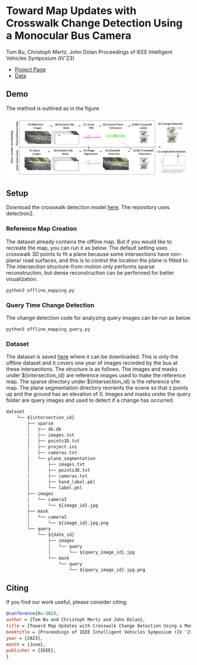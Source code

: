 # Toward Map Updates with Crosswalk Change Detection Using a Monocular Bus Camera
Tom Bu, Christoph Mertz, John Dolan
Proceedings of IEEE Intelligent Vehicles Symposium (IV'23)


 * [Project Page](https://tom-bu.github.io/buscam_crosswalk_cd/)
 * [Data](https://www.kaggle.com/datasets/buvision/buscrosswalkchange)


## Demo
The method is outlined as in the figure 
<p align="center">
  <img src="img/pipeline4.png">
</p>

## Setup
Download the crosswalk detection model [here](model/crosswalk_detector/model_final.pth). 
The repository uses detectron2. 

### Reference Map Creation
The dataset already contains the offline map. But if you would like to recreate the map, you can run it as below. The default setting uses crosswalk 3D points to fit a plane because some intersections have non-planar road surfaces, and this is to control the location the plane is fitted to. The intersection structure-from-motion only performs sparse reconstruction, but dense reconstruction can be performed for better visualization.
```
python3 offline_mapping.py 
```
### Query Time Change Detection
The change detection code for analyzing query images can be run as below
```
python3 offline_mapping_query.py 
```

### Dataset
The dataset is saved [here](https://www.kaggle.com/datasets/buvision/buscrosswalkchange) where it can be downloaded. This is only the offline dataset and it covers one year of images recorded by the bus at these intersections. The structure is as follows. The images and masks under ${intersection_id} are reference images used to make the reference map. The sparse directory under ${intersection_id} is the reference sfm map. The plane segmentation directory reorients the scene so that z points up and the ground has an elevation of 0. Images and masks under the query folder are query images and used to detect if a change has occurred. 

    dataset
        └── ${intersection_id}
            ├── sparse
            │   ├── db.db
            │   ├── images.txt
            │   ├── points3D.txt
            │   ├── project.ini
            │   ├── cameras.txt
            │   └── plane_segmentation
            │       ├── images.txt
            │       ├── points3D.txt
            │       ├── cameras.txt       
            │       ├── hand_label.pkl       
            │       └── label.pkl       
            ├── images
            │   └── camera3   
            │       └── ${image_id}.jpg 
            ├── mask
            │   └── camera3  
            │       └── ${image_id}.jpg.png 
            └── query
                └── ${date_id}  
                    ├── images
                    │   └── query   
                    │       └── ${query_image_id}.jpg 
                    └── mask
                        └── query  
                            └── ${query_image_id}.jpg.png 


## Citing
If you find our work useful, please consider citing:
```BibTeX
@conference{Bu-2023,
author = {Tom Bu and Christoph Mertz and John Dolan},
title = {Toward Map Updates with Crosswalk Change Detection Using a Monocular Bus Camera},
booktitle = {Proceedings of IEEE Intelligent Vehicles Symposium (IV '23)},
year = {2023},
month = {June},
publisher = {IEEE},
}
```